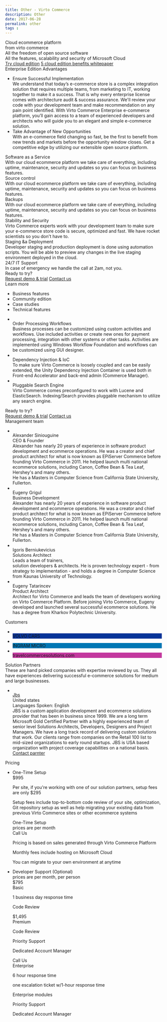```yaml
---
title: Other - Virto Commerce
description: Other
date: 2017-06-28
permalink: other
tags : 
---
```


<div class="new">
	<div class="banner" style="background-image: url(bg-other.jpg);">
		<div class="banner-info __responsive">
			<div class="banner-t">Cloud ecommerce platform <br> from virto commerce</div>
			<div class="banner-descr">
				All the freedom of open source software <br>
				All the features, scalability and security of Microsoft Cloud
			</div>
			<div class="banner-actions">
				<a href="#" class="button white fill">Try cloud edition</a>
				<a href="#" class="button white">5 cloud edition benefits whitepaper</a>
			</div>
		</div>
	</div>
	<section class="enterprise-edition" data-name="section">
		<div class="section-inner responsive">
			<div class="section-t">Enterprise Edition Advantages</div>
			<ul class="list">
				<li class="list-item">
					<div class="list-ico"></div>
					<div class="list-info">
						<div class="list-t">Ensure Successful Implementation</div>
						<div class="list-descr">
							We understand that today’s e-commerce store is a complex integration solution that requires multiple teams, from marketing to IT, working together to make it a success. That is why every enterprise license comes with architecture audit & success assurance. We'll review your code with your development team and make recommendation on any pain point identified. 
							With Virto Commerce Enterprise e-commerce platform, you’ll gain access to a team of experienced developers and architects who will guide you to an elegant and simple e-commerce solution.
						</div>
					</div>
				</li>
				<li class="list-item">
					<div class="list-ico"></div>
					<div class="list-info">
						<div class="list-t">Take Advantage of New Opportunities</div>
						<div class="list-descr">
							With an e-commerce field changing so fast, be the first to benefit from new trends and markets before the opportunity window closes. Get a competitive edge by utilizing our extensible open source platform.
						</div>
					</div>
				</li>
			</ul>
		</div>
	</section>
	<section class="enterprise-advantages" data-name="section">
		<div class="section-inner responsive">
			<div class="col">
				<div class="advantage-item" data-num="1">
					<div class="advantage-ico"></div>
					<div class="advantage-info">
						<div class="advantage-t">Software as a Service</div>
						<div class="advantage-descr">
							With our cloud ecommerce platform we take care of everything, including uptime, maintenance, security and updates so you can focus on business features.
						</div>
					</div>
				</div>
				<div class="advantage-item" data-num="2">
					<div class="advantage-ico"></div>
					<div class="advantage-info">
						<div class="advantage-t">Source control</div>
						<div class="advantage-descr">
							With our cloud ecommerce platform we take care of everything, including uptime, maintenance, security and updates so you can focus on business features.
						</div>
					</div>
				</div>
				<div class="advantage-item" data-num="3">
					<div class="advantage-ico"></div>
					<div class="advantage-info">
						<div class="advantage-t">Backups</div>
						<div class="advantage-descr">
							With our cloud ecommerce platform we take care of everything, including uptime, maintenance, security and updates so you can focus on business features.
						</div>
					</div>
				</div>
			</div>
			<div class="col">
				<div class="advantage-item" data-num="4">
					<div class="advantage-ico"></div>
					<div class="advantage-info">
						<div class="advantage-t">Stability and Security</div>
						<div class="advantage-descr">
							Virto Commerce experts work with your development team to make sure your e-commerce store code is secure, optimized and fast. We have rocket scientists so you don't have to.
						</div>
					</div>
				</div>
				<div class="advantage-item" data-num="5">
					<div class="advantage-ico"></div>
					<div class="advantage-info">
						<div class="advantage-t">Staging &a Deployment</div>
						<div class="advantage-descr">
							Developer staging and production deployment is done using automation scripts. You will be able to preview any changes in the live staging environment deployed in the cloud.
						</div>
					</div>
				</div>
				<div class="advantage-item" data-num="6">
					<div class="advantage-ico"></div>
					<div class="advantage-info">
						<div class="advantage-t">24/7 IT Support</div>
						<div class="advantage-descr">
							In case of emergency we handle the call at 2am, not you.
						</div>
					</div>
				</div>
			</div>
		</div>
	</section>
	<section class="try" data-name="section">
		<div class="section-inner responsive">
			<div class="try-t">Ready to try?</div>
			<div class="try-actions">
				<a href="#" class="button fill">Request demo & trial</a>
				<a href="#" class="button striped">Contact us</a>
			</div>
		</div>
	</section>
	<section class="learn-more" data-name="section">
		<div class="section-inner responsive">
			<div class="section-t">Learn more</div>
			<ul class="list features">
				<li class="list-item">
					<div class="list-inner">
						<div class="list-ico"></div>
						<div class="list-name">Business features</div>
					</div>
				</li>
				<li class="list-item">
					<div class="list-inner">
						<div class="list-ico"></div>
						<div class="list-name">Community edition</div>
					</div>
				</li>
				<li class="list-item">
					<div class="list-inner">
						<div class="list-ico"></div>
						<div class="list-name">Case studies</div>
					</div>
				</li>
				<li class="list-item">
					<div class="list-inner">
						<div class="list-ico"></div>
						<div class="list-name">Technical features</div>
					</div>
				</li>
			</ul>
			<ul class="list technologies">
				<li class="list-item">
					<img src="assets/images/techno-1.png" alt="" class="list-pic">
					<div class="list-t">Order Processing Workflows</div>
					<div class="list-descr">
						Business processes can be customized using custom activities and workflows. Use included activities or create new ones for payment processing, integration with other systems or other tasks. Activities are implemented using Windows Workflow Foundation and workflows can be customized using GUI designer.
					</div>
				</li>
				<li class="list-item">
					<img src="assets/images/techno-2.png" alt="" class="list-pic">
					<div class="list-t">Dependency Injection & IoC</div>
					<div class="list-descr">
						To make sure Virto Commerce is loosely coupled and can be easily extended, the Unity Dependency Injection Container is used both in Front-end Accelerator and back-end admin (Commerce Manager).
					</div>
				</li>
				<li class="list-item">
					<img src="assets/images/techno-3.png" alt="" class="list-pic">
					<div class="list-t">Pluggable Search Engine</div>
					<div class="list-descr">
						Virto Commerce comes preconfigured to work with Lucene and ElasticSearch. Indexing/Search provides pluggable mechanism to utilize any search engine.
					</div>
				</li>
			</ul>
		</div>
	</section>
	<section class="try" data-name="section">
		<div class="section-inner responsive">
			<div class="try-t">Ready to try?</div>
			<div class="try-actions">
				<a href="#" class="button fill">Request demo & trial</a>
				<a href="#" class="button striped">Contact us</a>
			</div>
		</div>
	</section>
	<section class="team" data-name="section">
		<div class="section-inner responsive">
			<div class="section-t">Management team</div>
			<ul class="list">
				<li class="list-item">
					<div class="list-pic" data-name="CEO">
						<img src="assets/images/team/alexander.png" alt="">
					</div>
					<div class="list-info">
						<div class="list-t">Alexander Siniouguine</div>
						<div class="list-sub">CEO & Founder</div>
						<div class="list-descr">
							Alexander has nearly 20 years of experience in software product development and ecommerce operations. He was a creator and chief product architect for what is now known as EPiServer Commerce before founding Virto Commerce in 2011. He helped launch multi national ecommerce solutions, including Canon, Coffee Bean & Tea Leaf, Hershey's and many others. 
							<br>He has a Masters in Computer Science from California State University, Fullerton.
						</div>
					</div>
				</li>
				<li class="list-item">
					<div class="list-pic" data-name="VP">
						<img src="assets/images/team/eugeny-g.png" alt="">
					</div>
					<div class="list-info">
						<div class="list-t">Eugeny Grigul</div>
						<div class="list-sub">Business Development</div>
						<div class="list-descr">
							Alexander has nearly 20 years of experience in software product development and ecommerce operations. He was a creator and chief product architect for what is now known as EPiServer Commerce before founding Virto Commerce in 2011. He helped launch multi national ecommerce solutions, including Canon, Coffee Bean & Tea Leaf, Hershey's and many others. 
							<br>He has a Masters in Computer Science from California State University, Fullerton.
						</div>
					</div>
				</li>
				<li class="list-item">
					<div class="list-pic" data-name="SA">
						<img src="assets/images/team/igoris.png" alt="">
					</div>
					<div class="list-info">
						<div class="list-t">Igoris Berniukevicius</div>
						<div class="list-sub">Solutions Architect</div>
						<div class="list-descr">
							Leads a team of trainers, 
							<br>solution developers & architects. He is proven technology expert - from strategy to implementation - and holds a degree in Computer Science from Kaunas University of Technology.
						</div>
					</div>
				</li>
				<li class="list-item">
					<div class="list-pic" data-name="PA">
						<img src="assets/images/team/eugeny-t.png" alt="">
					</div>
					<div class="list-info">
						<div class="list-t">Eugeny Tatarincev</div>
						<div class="list-sub">Product Architect</div>
						<div class="list-descr">
							Architect for Virto Commerce and leads the team of developers working on Virto Commerce Platform. Before joining Virto Commerce, Eugeny developed and launched several successful ecommerce solutions. He has a degree from Kharkov Polytechnic University.
						</div>
					</div>
				</li>
			</ul>
		</div>
	</section>
	<section class="customers" data-name="section">
		<div class="section-inner responsive">
			<div class="section-t">Customers</div>
			<ul class="list">
				<li class="list-item">
					<div class="list-inner">
						<div class="list-pic">
							<img src="assets/images/casestudies/volvo.png" alt="">
						</div>
						<div class="list-name" style="background: #063498;">VOLVO CARS</div>
					</div>
				</li>
				<li class="list-item">
					<div class="list-inner">
						<div class="list-pic">
							<img src="assets/images/casestudies/ingram-micro.png" alt="">
						</div>
						<div class="list-name" style="background: #0077b4;">INGRAM MICRO</div>
					</div>
				</li>
				<li class="list-item">
					<div class="list-inner">
						<div class="list-pic">
							<img src="assets/images/casestudies/tcs.png" alt="">
						</div>
						<div class="list-name" style="background: #c3389e;">travelcommercesolutions.com</div>
					</div>
				</li>
			</ul>
		</div>
	</section>
	<section class="solutions-partner" data-name="section">
		<div class="section-inner responsive">
			<div class="section-t">Solution Partners</div>
			<div class="section-descr">
				These are hand picked companies with expertise reviewed by us. They all have experiences delivering successful e-commerce solutions for medium and large businesses.
			</div>
			<ul class="list">
				<li class="list-item">
					<div class="list-pic">
						<img src="assets/images/jbs.png" alt="">
					</div>
					<div class="list-info">
						<a href="#" class="list-name">Jbs</a>
						<div class="list-t">United states</div>
						<div class="list-lang">Languages Spoken: <span>English</span></div>
						<div class="list-descr">
							JBS is a custom application development and ecommerce solutions provider that has been in business since 1999. We are a long term Microsoft Gold Certified Partner with a highly experienced team of senior level Solutions Architects, Developers, Designers and Project Managers. We have a long track record of delivering custom solutions that work. Our clients range from companies on the Retail 100 list to mid-sized organizations to early round startups. JBS is USA based organization with project coverage capabilities on a national basis.
						</div>
						<a href="#" class="button striped">Contact parnter</a>
					</div>
				</li>
			</ul>
		</div>
	</section>
	<section class="pricing" data-name="section">
		<div class="section-inner responsive">
			<div class="section-t">Pricing</div>
			<ul class="list">
				<li class="list-item">
					<div class="col">
						<div class="pricing-t">One-Time Setup</div>
						<div class="pricing-sub"></div>
						<div class="pricing-cost">$995</div>
						<div class="pricing-descr">
							<p>Per site, if you're working with one of our solution partners, setup fees are only $295</p>
							<p>Setup fees include top-to-bottom code review of your site, optimization, Git repository setup as well as help migrating your existing data from previous Virto Commerce sites or other ecommerce systems</p>
						</div>
					</div>
					<div class="col">
						<div class="pricing-t">One-Time Setup</div>
						<div class="pricing-sub">prices are per month</div>
						<div class="pricing-cost">Call Us</div>
						<div class="pricing-descr">
							<p>Pricing is based on sales generated through Virto Commerce Platform</p>
							<p>Monthly fees include hosting on Microsoft Cloud</p>
							<p>You can migrate to your own environment at anytime</p>
						</div>
					</div>
				</li>
				<li class="list-item">
					<div class="list-inner">
						<div class="pricing-t">Developer Support (Optional)</div>
						<div class="pricing-sub">prices are per month, per person</div>
						<div class="cols">
							<div class="col">
								<div class="pricing-cost">$795</div>
								<div class="pricing-type">Basic</div>
								<div class="pricing-descr">
									<p>1 business day response time</p>
									<p>Code Review</p>
								</div>
							</div>
							<div class="col">
								<div class="pricing-cost">$1,495</div>
								<div class="pricing-type">Premium</div>
								<div class="pricing-descr">
									<p>Code Review</p>
									<p>Priority Support</p>
									<p>Dedicated Account Manager</p>
								</div>
							</div>
							<div class="col">
								<div class="pricing-cost">Call Us</div>
								<div class="pricing-type">Enterprise</div>
								<div class="pricing-descr">
									<p>6 hour response time</p>
									<p>one escalation ticket w/1-hour response time</p>
									<p>Enterprise modules</p>
									<p>Priority Support</p>
									<p>Dedicated Account Manager</p>
								</div>
							</div>
						</div>
					</div>
				</li>
			</ul>
		</div>
	</section>
</div>